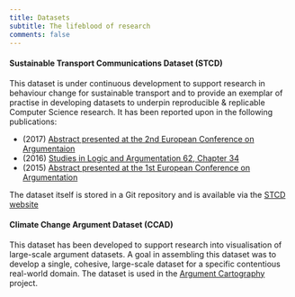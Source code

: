 ```yaml
---
title: Datasets
subtitle: The lifeblood of research
comments: false
---
```


#### Sustainable Transport Communications Dataset (STCD)

This dataset is under continuous development to support research in behaviour change for sustainable transport and to provide an exemplar of practise in developing datasets to underpin reproducible & replicable Computer Science research. It has been reported upon in the following publications:

* (2017) [Abstract presented at the 2nd European Conference on Argumentaion](/page/outputs/publications/#pangbourne_2017_eca)
* (2016) [Studies in Logic and Argumentation 62, Chapter 34](/page/outputs/publications/#wells_2016_sustainable)
* (2015) [Abstract presented at the 1st European Conference on Argumentation](/page/outputs/publications/#wells_2015_sustainable)

The dataset itself is stored in a Git repository and is available via the [STCD website](https://github.com/ARG-ENU/STCD)

#### Climate Change Argument Dataset (CCAD)

This dataset has been developed to support research into visualisation of large-scale argument datasets. A goal in assembling this dataset was to develop a single, cohesive, large-scale dataset for a specific contentious real-world domain. The dataset is used in the [Argument Cartography](/page/project/argument-cartography/) project. 

